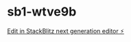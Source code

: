 # sb1-wtve9b

[Edit in StackBlitz next generation editor ⚡️](https://stackblitz.com/~/github.com/lookastarik/sb1-wtve9b)